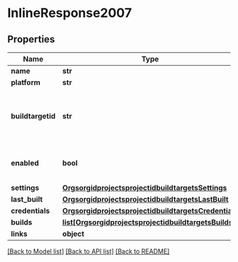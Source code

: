 # InlineResponse2007

## Properties
Name | Type | Description | Notes
------------ | ------------- | ------------- | -------------
**name** | **str** |  | [optional] 
**platform** | **str** |  | [optional] 
**buildtargetid** | **str** | unique id auto-generated from the build target name | [optional] 
**enabled** | **bool** | whether this target can be built by the API | [optional] 
**settings** | [**OrgsorgidprojectsprojectidbuildtargetsSettings**](OrgsorgidprojectsprojectidbuildtargetsSettings.md) |  | [optional] 
**last_built** | [**OrgsorgidprojectsprojectidbuildtargetsLastBuilt**](OrgsorgidprojectsprojectidbuildtargetsLastBuilt.md) |  | [optional] 
**credentials** | [**OrgsorgidprojectsprojectidbuildtargetsCredentials**](OrgsorgidprojectsprojectidbuildtargetsCredentials.md) |  | [optional] 
**builds** | [**list[OrgsorgidprojectsprojectidbuildtargetsBuilds]**](OrgsorgidprojectsprojectidbuildtargetsBuilds.md) |  | [optional] 
**links** | **object** |  | [optional] 

[[Back to Model list]](../README.md#documentation-for-models) [[Back to API list]](../README.md#documentation-for-api-endpoints) [[Back to README]](../README.md)

